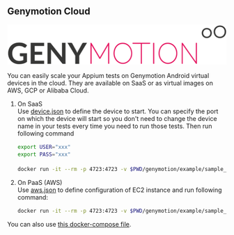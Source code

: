 Genymotion Cloud
----------------

![Genymotion](images/logo_genymotion.png)

You can easily scale your Appium tests on Genymotion Android virtual devices in the cloud. They are available on SaaS or as virtual images on AWS, GCP or Alibaba Cloud.

1. On SaaS <br />
	Use [device.json](genymotion/example/sample_devices/devices.json) to define the device to start. You can specify the port on which the device will start so you don't need to change the device name in your tests every time you need to run those tests. Then run following command

	```bash
	export USER="xxx"
	export PASS="xxx"

	docker run -it --rm -p 4723:4723 -v $PWD/genymotion/example/sample_devices:/root/tmp -e TYPE=SaaS -e USER=$USER -e PASS=$PASS budtmo/docker-android-genymotion
	```

2. On PaaS (AWS) <br />
	Use [aws.json](genymotion/example/sample_devices/aws.json) to define configuration of EC2 instance and run following command:

	```bash
	docker run -it --rm -p 4723:4723 -v $PWD/genymotion/example/sample_devices:/root/tmp -v ~/.aws:/root/.aws -e TYPE=aws budtmo/docker-android-genymotion
	```

You can also use [this docker-compose file](genymotion/example/geny.yml). 
